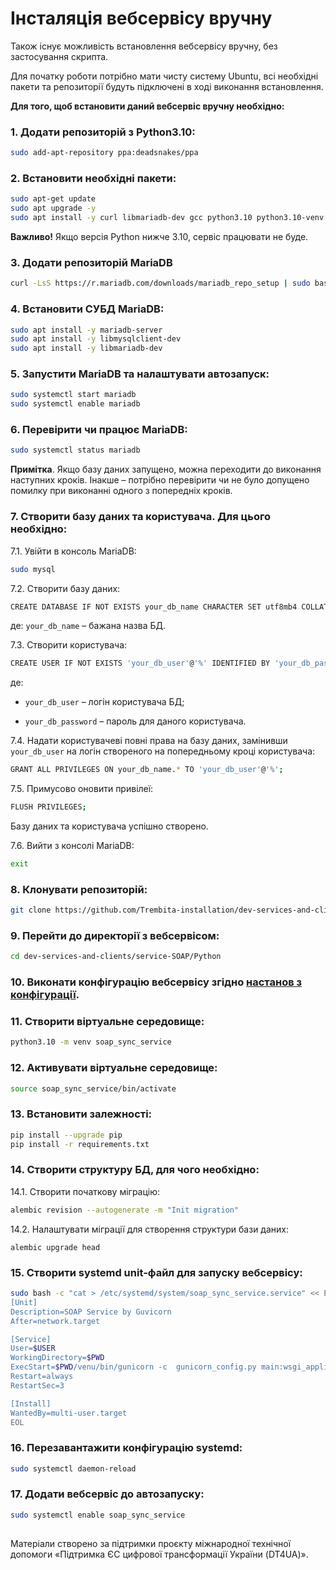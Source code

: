 # Інсталяція вебсервісу вручну

Також існує можливість встановлення вебсервісу вручну, без застосування скрипта.

Для початку роботи потрібно мати чисту систему Ubuntu, всі необхідні пакети та репозиторії будуть підключені в ході виконання встановлення.

**Для того, щоб встановити даний вебсервіс вручну необхідно:**

### 1. Додати репозиторій з Python3.10:

```bash
sudo add-apt-repository ppa:deadsnakes/ppa
```

### 2. Встановити необхідні пакети:

```bash
sudo apt-get update
sudo apt upgrade -y
sudo apt install -y curl libmariadb-dev gcc python3.10 python3.10-venv python3.10-dev git pkg-config
```
**Важливо!** Якщо версія Python нижче 3.10, сервіс працювати не буде.

### 3. Додати репозиторій MariaDB

```bash
curl -LsS https://r.mariadb.com/downloads/mariadb_repo_setup | sudo bash
```

### 4. Встановити СУБД MariaDB:

```bash
sudo apt install -y mariadb-server
sudo apt install -y libmysqlclient-dev
sudo apt install -y libmariadb-dev
```
### 5. Запустити MariaDB та налаштувати автозапуск:

```bash
sudo systemctl start mariadb
sudo systemctl enable mariadb
```

### 6. Перевірити чи працює MariaDB:

```bash
sudo systemctl status mariadb
```

**Примітка**. Якщо базу даних запущено, можна переходити до виконання наступних кроків. Інакше – потрібно перевірити чи не було допущено помилку при виконанні одного з попередніх кроків.

### 7. Створити базу даних та користувача. Для цього необхідно:

7.1. Увійти в консоль MariaDB:

```bash
sudo mysql
```

7.2. Створити базу даних:

```bash
CREATE DATABASE IF NOT EXISTS your_db_name CHARACTER SET utf8mb4 COLLATE utf8mb4_unicode_ci;
```

де: `your_db_name` – бажана назва БД.

7.3. Створити користувача:

```bash
CREATE USER IF NOT EXISTS 'your_db_user'@'%' IDENTIFIED BY 'your_db_password';
```

де:

- `your_db_user` – логін користувача БД;

- `your_db_password` – пароль для даного користувача.

7.4. Надати користувачеві повні права на базу даних, замінивши `your_db_user` на логін створеного на попередньому кроці користувача:

```bash
GRANT ALL PRIVILEGES ON your_db_name.* TO 'your_db_user'@'%';
```

7.5. Примусово оновити привілеї:

```bash
FLUSH PRIVILEGES;
```
Базу даних та користувача успішно створено.

7.6. Вийти з консолі MariaDB:

```bash
exit
```

### 8. Клонувати репозиторій:

```bash
git clone https://github.com/Trembita-installation/dev-services-and-clients.git
```

### 9. Перейти до директорії з вебсервісом:

```bash
cd dev-services-and-clients/service-SOAP/Python
```

### 10. Виконати конфігурацію вебсервісу згідно [настанов з конфігурації](./configuration.md).

### 11. Створити віртуальне середовище:

```bash
python3.10 -m venv soap_sync_service
```

### 12. Активувати віртуальне середовище:

```bash
source soap_sync_service/bin/activate
```

### 13. Встановити залежності:

```bash
pip install --upgrade pip
pip install -r requirements.txt
```

### 14. Створити структуру БД, для чого необхідно:

14.1. Створити початкову міграцію:
```bash
alembic revision --autogenerate -m "Init migration"
```

14.2. Налаштувати міграції для створення структури бази даних:
```head
alembic upgrade head
```

### 15. Створити systemd unit-файл для запуску вебсервісу:

```bash
sudo bash -c "cat > /etc/systemd/system/soap_sync_service.service" << EOL
[Unit]
Description=SOAP Service by Guvicorn
After=network.target

[Service]
User=$USER
WorkingDirectory=$PWD
ExecStart=$PWD/venu/bin/gunicorn -c  gunicorn_config.py main:wsgi_application
Restart=always
RestartSec=3

[Install]
WantedBy=multi-user.target
EOL
```

### 16. Перезавантажити конфігурацію systemd:

```bash
sudo systemctl daemon-reload
```

### 17. Додати вебсервіс до автозапуску:

```bash
sudo systemctl enable soap_sync_service
```

##
Матеріали створено за підтримки проєкту міжнародної технічної допомоги «Підтримка ЄС цифрової трансформації України (DT4UA)».
